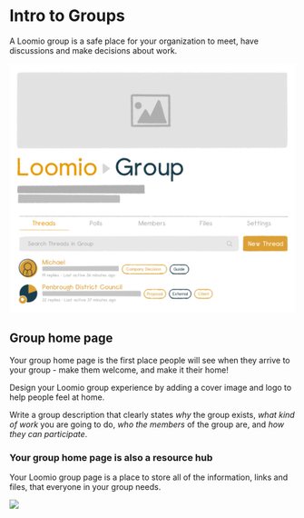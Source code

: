 # Intro to Groups

A Loomio group is a safe place for your organization to meet, have discussions and make decisions about work. 

![](Groups.png#width-50)

## Group home page

Your group home page is the first place people will see when they arrive to your group - make them welcome, and make it their home!

Design your Loomio group experience by adding a cover image and logo to help people feel at home.  

Write a group description that clearly states *why* the group exists, *what kind of work* you are going to do, *who the members* of the group are, and *how they can participate*.
 
### Your group home page is also a resource hub

Your Loomio group page is a place to store all of the information, links and files, that everyone in your group needs. 

![](group_description.png)
